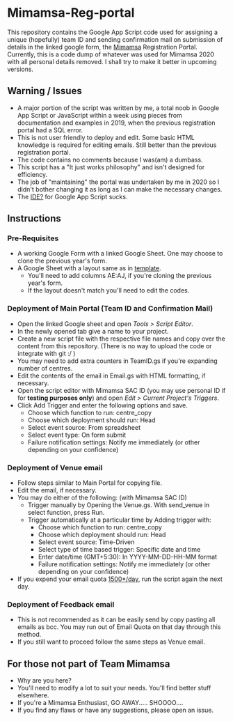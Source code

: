 # Mimamsa-Reg-portal
This repository contains the Google App Script code used for assigning a unique (hopefully) team ID and sending confirmation mail on submission of details in the linked google form, the [Mimamsa](http://mimamsa.iiserpune.ac.in) Registration Portal. Currently, this is a code dump of whatever was used for Mimamsa 2020 with all personal details removed. I shall try to make it better in upcoming versions.

## Warning / Issues
- A major portion of the script was written by me, a total noob in Google App Script or JavaScript within a week using pieces from documentation and examples in 2019, when the previous registration portal had a SQL error.
- This is not user friendly to deploy and edit. Some basic HTML knowledge is required for editing emails. Still better than the previous registration portal.
- The code contains no comments because I was(am) a dumbass.
- This script has a "It just works philosophy" and isn't designed for efficiency.
- The job of "maintaining" the portal was undertaken by me in 2020 so I didn't bother changing it as long as I can make the necessary changes.
- The [IDE?](https://script.google.com/) for Google App Script sucks.

## Instructions
### Pre-Requisites
- A working Google Form with a linked Google Sheet. One may choose to clone the previous year's form.
- A Google Sheet with a layout same as in [template](template/template.csv).
  - You'll need to add columns AE:AJ, if you're cloning the previous year's form.
  - If the layout doesn't match you'll need to edit the codes.
### Deployment of Main Portal (Team ID and Confirmation Mail)
- Open the linked Google sheet and open _Tools > Script Editor_.
- In the newly opened tab give a name to your project.
- Create a new script file with the respective file names and copy over the content from this repository. (There is no way to upload the code or integrate with git :/ )
- You may need to add extra counters in TeamID.gs if you're expanding number of centres.
- Edit the contents of the email in Email.gs with HTML formatting, if necessary.
- Open the script editor with Mimamsa SAC ID (you may use personal ID if for **testing purposes only**) and open _Edit > Current Project's Triggers_.
- Click Add Trigger and enter the following options and save.
  - Choose which function to run: centre_copy
  - Choose which deployment should run: Head
  - Select event source: From spreadsheet
  - Select event type: On form submit
  - Failure notification settings: Notify me immediately (or other depending on your confidence)
### Deployment of Venue email
- Follow steps similar to Main Portal for copying file.
- Edit the email, if necessary.
- You may do either of the following: (with Mimamsa SAC ID)
  - Trigger manually by Opening the Venue.gs. With send_venue in select function, press Run.
  - Trigger automatically at a particular time by Adding trigger with:
    - Choose which function to run: centre_copy
    - Choose which deployment should run: Head
    - Select event source: Time-Driven
    - Select type of time based trigger: Specific date and time
    - Enter date/time (GMT+5:30): In YYYY-MM-DD-HH-MM format
    - Failure notification settings: Notify me immediately (or other depending on your confidence)
- If you expend your email quota [1500*/day](https://developers.google.com/apps-script/guides/services/quotas#g_suite), run the script again the next day.
### Deployment of Feedback email
- This is not recommended as it can be easily send by copy pasting all emails as bcc. You may run out of Email Quota on that day through this method.
- If you still want to proceed follow the same steps as Venue email.
## For those not part of Team Mimamsa
- Why are you here?
- You'll need to modify a lot to suit your needs. You'll find better stuff elsewhere.
- If you're a Mimamsa Enthusiast, GO AWAY..... SHOOOO....
- If you find any flaws or have any suggestions, please open an issue.
